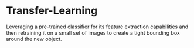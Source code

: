 # Transfer-Learning
Leveraging a pre-trained classifier for its feature extraction capabilities and then retraining it on a small set of images to create a tight bounding box around the new object.
